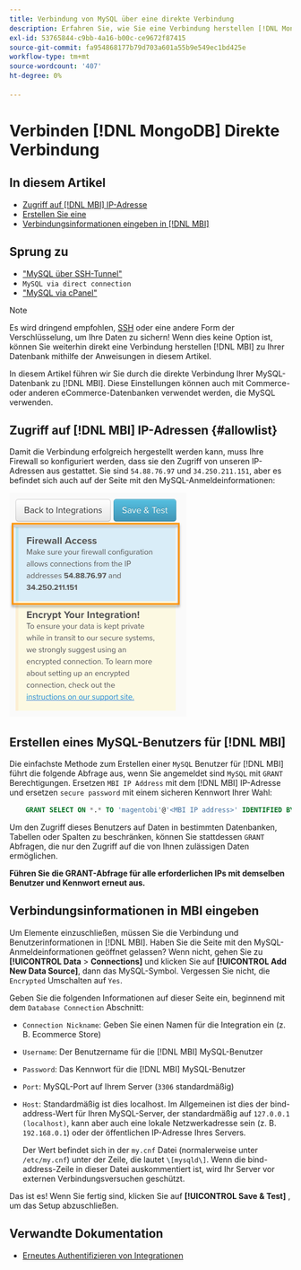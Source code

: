 ```yaml
---
title: Verbindung von MySQL über eine direkte Verbindung
description: Erfahren Sie, wie Sie eine Verbindung herstellen [!DNL MongoDB] über eine direkte Verbindung.
exl-id: 53765844-c9bb-4a16-b00c-ce9672f87415
source-git-commit: fa954868177b79d703a601a55b9e549ec1bd425e
workflow-type: tm+mt
source-wordcount: '407'
ht-degree: 0%

---
```


# Verbinden [!DNL MongoDB] Direkte Verbindung

## In diesem Artikel

* [Zugriff auf [!DNL MBI] IP-Adresse](#allowlist)
* [Erstellen Sie eine ](#steptwo)
* [Verbindungsinformationen eingeben in [!DNL MBI]](#stepthree)

## Sprung zu

* [&quot;MySQL über SSH-Tunnel&quot;](../integrations/mysql-via-ssh-tunnel.md)
* `MySQL via direct connection`
* [&quot;MySQL via cPanel&quot;](../integrations/mysql-via-cpanel.md)

>[!NOTE]
>
>Es wird dringend empfohlen, [SSH](../integrations/mysql-via-ssh-tunnel.md) oder eine andere Form der Verschlüsselung, um Ihre Daten zu sichern! Wenn dies keine Option ist, können Sie weiterhin direkt eine Verbindung herstellen [!DNL MBI] zu Ihrer Datenbank mithilfe der Anweisungen in diesem Artikel.

In diesem Artikel führen wir Sie durch die direkte Verbindung Ihrer MySQL-Datenbank zu [!DNL MBI]. Diese Einstellungen können auch mit Commerce- oder anderen eCommerce-Datenbanken verwendet werden, die MySQL verwenden.

## Zugriff auf [!DNL MBI] IP-Adressen {#allowlist}

Damit die Verbindung erfolgreich hergestellt werden kann, muss Ihre Firewall so konfiguriert werden, dass sie den Zugriff von unseren IP-Adressen aus gestattet. Sie sind `54.88.76.97` und `34.250.211.151`, aber es befindet sich auch auf der Seite mit den MySQL-Anmeldeinformationen:

![MBI_Allow_Access_IPs.png](../../../assets/MBI_allow_access_IPs.png)

## Erstellen eines MySQL-Benutzers für [!DNL MBI]

Die einfachste Methode zum Erstellen einer `MySQL` Benutzer für [!DNL MBI] führt die folgende Abfrage aus, wenn Sie angemeldet sind `MySQL` mit `GRANT` Berechtigungen. Ersetzen `MBI IP Address` mit dem [!DNL MBI] IP-Adresse und ersetzen `secure password` mit einem sicheren Kennwort Ihrer Wahl:

```sql
    GRANT SELECT ON *.* TO 'magentobi'@'<MBI IP address>' IDENTIFIED BY '<secure password>';
```

Um den Zugriff dieses Benutzers auf Daten in bestimmten Datenbanken, Tabellen oder Spalten zu beschränken, können Sie stattdessen `GRANT` Abfragen, die nur den Zugriff auf die von Ihnen zulässigen Daten ermöglichen.

**Führen Sie die GRANT-Abfrage für alle erforderlichen IPs mit demselben Benutzer und Kennwort erneut aus.**

## Verbindungsinformationen in MBI eingeben

Um Elemente einzuschließen, müssen Sie die Verbindung und Benutzerinformationen in [!DNL MBI]. Haben Sie die Seite mit den MySQL-Anmeldeinformationen geöffnet gelassen? Wenn nicht, gehen Sie zu **[!UICONTROL Data** > **Connections]** und klicken Sie auf **[!UICONTROL Add New Data Source]**, dann das MySQL-Symbol. Vergessen Sie nicht, die `Encrypted` Umschalten auf `Yes`.

Geben Sie die folgenden Informationen auf dieser Seite ein, beginnend mit dem `Database Connection` Abschnitt:

* `Connection Nickname`: Geben Sie einen Namen für die Integration ein (z. B. Ecommerce Store)
* `Username`: Der Benutzername für die [!DNL MBI] MySQL-Benutzer
* `Password`: Das Kennwort für die [!DNL MBI] MySQL-Benutzer
* `Port`: MySQL-Port auf Ihrem Server (`3306` standardmäßig)
* `Host`: Standardmäßig ist dies localhost. Im Allgemeinen ist dies der bind-address-Wert für Ihren MySQL-Server, der standardmäßig auf `127.0.0.1 (localhost)`, kann aber auch eine lokale Netzwerkadresse sein (z. B. `192.168.0.1`) oder der öffentlichen IP-Adresse Ihres Servers.

   Der Wert befindet sich in der `my.cnf` Datei (normalerweise unter `/etc/my.cnf`) unter der Zeile, die lautet `\[mysqld\]`. Wenn die bind-address-Zeile in dieser Datei auskommentiert ist, wird Ihr Server vor externen Verbindungsversuchen geschützt.

Das ist es! Wenn Sie fertig sind, klicken Sie auf **[!UICONTROL Save & Test]** , um das Setup abzuschließen.

## Verwandte Dokumentation

* [Erneutes Authentifizieren von Integrationen](https://experienceleague.adobe.com/docs/commerce-knowledge-base/kb/how-to/mbi-reauthenticating-integrations.html?lang=en)
